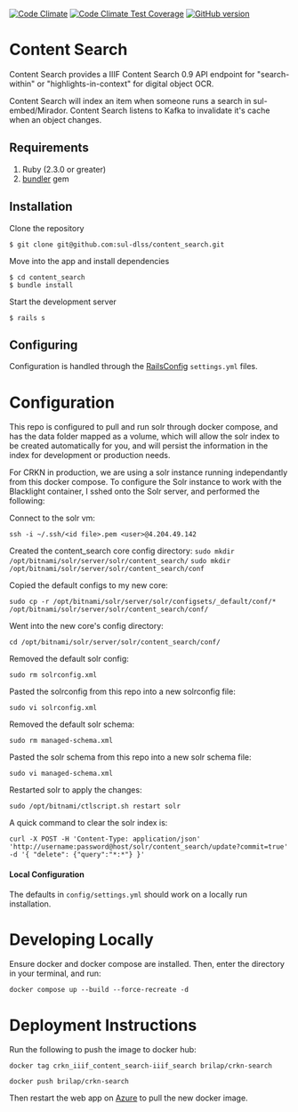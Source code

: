 [![Code Climate](https://codeclimate.com/github/sul-dlss/content_search/badges/gpa.svg)](https://codeclimate.com/github/sul-dlss/content_search)
[![Code Climate Test Coverage](https://codeclimate.com/github/sul-dlss/content_search/badges/coverage.svg)](https://codeclimate.com/github/sul-dlss/content_search/coverage)
[![GitHub version](https://badge.fury.io/gh/sul-dlss%2Fcontent_search.svg)](https://badge.fury.io/gh/sul-dlss%2Fcontent_search)

# Content Search

Content Search provides a IIIF Content Search 0.9 API endpoint for "search-within" or "highlights-in-context" for digital object OCR.

Content Search will index an item when someone runs a search in sul-embed/Mirador.  Content Search listens to Kafka to invalidate it's cache when an object changes.

## Requirements

1. Ruby (2.3.0 or greater)
2. [bundler](http://bundler.io/) gem

## Installation

Clone the repository

    $ git clone git@github.com:sul-dlss/content_search.git

Move into the app and install dependencies

    $ cd content_search
    $ bundle install

Start the development server

    $ rails s

## Configuring

Configuration is handled through the [RailsConfig](/railsconfig/config) `settings.yml` files.


# Configuration

This repo is configured to pull and run solr through docker compose, and has the data folder mapped as a volume, which will allow the solr index to be created automatically for you, and will persist the information in the index for development or production needs.

For CRKN in production, we are using a solr instance running independantly from this docker compose. To configure the Solr instance to work with the Blacklight container, I sshed onto the Solr server, and performed the following:

Connect to the solr vm:

`ssh -i ~/.ssh/<id file>.pem <user>@4.204.49.142`

Created the content_search core config directory:
`sudo mkdir /opt/bitnami/solr/server/solr/content_search/`
`sudo mkdir /opt/bitnami/solr/server/solr/content_search/conf`

Copied the default configs to my new core:

`sudo cp -r /opt/bitnami/solr/server/solr/configsets/_default/conf/* /opt/bitnami/solr/server/solr/content_search/conf/`

Went into the new core's config directory:

`cd /opt/bitnami/solr/server/solr/content_search/conf/`

Removed the default solr config:

`sudo rm solrconfig.xml`

Pasted the solrconfig from this repo into a new solrconfig file:

`sudo vi solrconfig.xml`

Removed the default solr schema:

`sudo rm managed-schema.xml`

Pasted the solr schema from this repo into a new solr schema file:

`sudo vi managed-schema.xml`

Restarted solr to apply the changes:

`sudo /opt/bitnami/ctlscript.sh restart solr`


A quick command to clear the solr index is:

`curl -X POST -H 'Content-Type: application/json' 'http://username:password@host/solr/content_search/update?commit=true' -d '{ "delete": {"query":"*:*"} }'`

#### Local Configuration

The defaults in `config/settings.yml` should work on a locally run installation.

# Developing Locally
Ensure docker and docker compose are installed. Then, enter the directory in your terminal, and run:

`docker compose up --build --force-recreate -d`

# Deployment Instructions
Run the following to push the image to docker hub:

`docker tag crkn_iiif_content_search-iiif_search brilap/crkn-search`

`docker push brilap/crkn-search`

Then restart the web app on [Azure](https://portal.azure.com/#@crkn.ca/resource/subscriptions/1bf1b056-be1d-4b1c-991f-2f154caf3061/resourcegroups/CRKN-demo-test/providers/Microsoft.Web/sites/crkn-iiif-content-search/appServices) to pull the new docker image.
